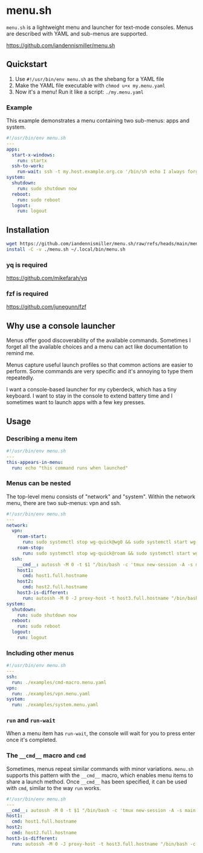 # menu.sh

`menu.sh` is a lightweight menu and launcher for text-mode consoles.
Menus are described with YAML and sub-menus are supported.

https://github.com/iandennismiller/menu.sh

## Quickstart

1. Use `#!/usr/bin/env menu.sh` as the shebang for a YAML file
2. Make the YAML file executable with `chmod u+x my.menu.yaml`
3. Now it's a menu! Run it like a script: `./my.menu.yaml`

### Example

This example demonstrates a menu containing two sub-menus: apps and system.

```yaml
#!/usr/bin/env menu.sh
---
apps:
  start-x-windows:
    run: startx
  ssh-to-work:
    run-wait: ssh -t my.host.example.org.co '/bin/sh echo I always forget this hostname'
system:
  shutdown:
    run: sudo shutdown now
  reboot:
    run: sudo reboot
  logout:
    run: logout
```

## Installation

```bash
wget https://github.com/iandennismiller/menu.sh/raw/refs/heads/main/menu.sh
install -C -v ./menu.sh ~/.local/bin/menu.sh
```

### yq is required

https://github.com/mikefarah/yq

### fzf is required

https://github.com/junegunn/fzf

## Why use a console launcher

Menus offer good discoverability of the available commands. Sometimes I forget all the available choices and a menu can act like documentation to remind me.

Menus capture useful launch profiles so that common actions are easier to perform. Some commands are very specific and it's annoying to type them repeatedly.

I want a console-based launcher for my cyberdeck, which has a tiny keyboard. I want to stay in the console to extend battery time and I sometimes want to launch apps with a few key presses.

## Usage

### Describing a menu item

```yaml
#!/usr/bin/env menu.sh
---
this-appears-in-menu:
  run: echo "this command runs when launched"
```

### Menus can be nested

The top-level menu consists of "network" and "system".
Within the network menu, there are two sub-menus: vpn and ssh.

```yaml
#!/usr/bin/env menu.sh
---
network:
  vpn:
    roam-start:
      run: sudo systemctl stop wg-quick@wg0 && sudo systemctl start wg-quick@roam
    roam-stop:
      run: sudo systemctl stop wg-quick@roam && sudo systemctl start wg-quick@wg0
  ssh:
    __cmd__: autossh -M 0 -t $1 "/bin/bash -c 'tmux new-session -A -s main'"
    host1:
      cmd: host1.full.hostname
    host2:
      cmd: host2.full.hostname
    host3-is-different:
      run: autossh -M 0 -J proxy-host -t host3.full.hostname "/bin/bash -c 'tmux new-session -A -s main'"
system:
  shutdown:
    run: sudo shutdown now
  reboot:
    run: sudo reboot
  logout:
    run: logout
```

### Including other menus

```yaml
#!/usr/bin/env menu.sh
---
ssh:
  run: ./examples/cmd-macro.menu.yaml
vpn:
  run: ./examples/vpn.menu.yaml
system:
  run: ./examples/system.menu.yaml
```

### `run` and `run-wait`

When a menu item has `run-wait`, the console will wait for you to press enter once it's completed.

### The `__cmd__` macro and `cmd`

Sometimes, menus repeat similar commands with minor variations.
`menu.sh` supports this pattern with the `__cmd__` macro, which enables menu items to share a launch method.
Once `__cmd__` has been specified, it can be used with `cmd`, similar to the way `run` works.

```yaml
#!/usr/bin/env menu.sh
---
__cmd__: autossh -M 0 -t $1 "/bin/bash -c 'tmux new-session -A -s main'"
host1:
  cmd: host1.full.hostname
host2:
  cmd: host2.full.hostname
host3-is-different:
  run: autossh -M 0 -J proxy-host -t host3.full.hostname "/bin/bash -c 'tmux new-session -A -s main'"
```
